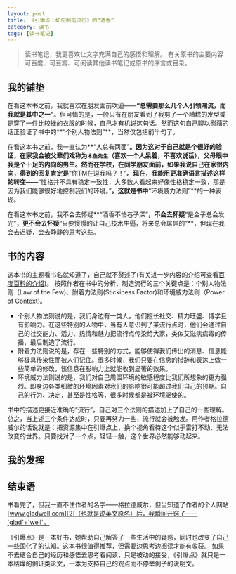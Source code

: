 ```yaml
---
layout: post
title: 《引爆点：如何制造流行》的“酒香”
category: 读书
tags: [读书笔记]
---
```


> 读书笔记，我更喜欢让文字充满自己的感悟和理解。
有关原书的主要内容可百度、可豆瓣、可阅读其他读书笔记或原书的序言或目录。

## 我的铺垫
在看这本书之前，我就喜欢在朋友面前吹逼——**“总需要那么几个人引领潮流，而我就是其中之一”**。但可惜的是，一般只有在朋友看到了我剪了一个糟糕的发型或是穿了一件比较挫的衣服的时候，自己才有机说这句话。然而这句自己聊以慰藉的话正验证了书中的**“个别人物法则”**，当然仅包括前半句了。

在看这本书之前，我一直认为**“人总有两面”**。因为这对于自己就是个很好的验证，在家我会被父辈们戏称为`木鱼先生`（喜欢一个人呆着，不喜欢说话），父母眼中我是个十足的内向的男生。然而在学校，在同学朋友面前，如果我说自己在家很内向，得到的回复肯定是**“你TM在逗我吗？！”**。现在，我能用更准确语言描述这样的转变——**“性格并不具有稳定一致性，大多数人看起来好像性格稳定一致，那是因为我们能够很好地控制我们的环境。”**。这就是书中**“环境威力法则”**的一种表现。

在看这本书之前，我不会去怀疑**“酒香不怕巷子深”**，不会去怀疑**“是金子总会发光”**，更不会去怀疑**“只要慢慢的让自己技术牛逼，将来总会屌屌的”**，但现在我会去迟疑，会去静静的思考这些。

## 书的内容
这本书的主题看书名就知道了，自己就不赘述了(有关进一步内容的介绍可查看[百度百科的介绍][1])。
按照作者在书中的分析，制造流行的三个关键点是：个别人物法则（Law of the Few)、附着力法则(Stickiness Factor)和环境威力法则（Power of Context)。

- 个别人物法则说的是，我们身边有一类人，他们擅长社交、精力旺盛、博学且有影响力。在这些特别的人物中，当有人意识到了某流行点时，他们会通过自己的社交能力、活力、热情和魅力把流行点传染给大家，类似艾滋病病毒的传播，最后制造了流行。
- 附着力法则说的是，存在一些特别的方式，能够使得我们传出的消息、信息能够极具传染性而被人们记住。很多时候，我们只要在信息的措辞和表达上做一些简单的修改，该信息在影响力上就能收到显著的效果。
- 环境威力法则说的是，我们对自己周围环境的敏感程度比我们所想象的更为强烈。即身边各类细微的环境因素对我们的影响很可能超过我们自己的预期。自己的行为、决定，甚至是性格等，很多时候都是被环境驱使的。

书中的描述更接近准确的“流行”，自己对三个法则的描述加上了自己的一些理解。
总之，当上述三个条件达成时，只要再努力一些，流行就会被触发。用作者格拉德威尔的话说就是：把资源集中在引爆点上，换个视角看待这个似乎雷打不动、无法改变的世界。只要找对了一个点，轻轻一触，这个世界必然能够动起来。

## 我的发挥




## 结束语
书看完了，但我一直不住作者的名字——格拉德威尔，但当知道了作者的个人网站[www.gladwell.com][2]（也就是说英文原名）后，我瞬间开窍了——`glad`+`well`。

《引爆点》是一本好书，她帮助自己解答了一些生活中的疑惑，同时也改变了自己一些固化了的认知。这本书很值得推荐，但需要边思考边阅读才能有收获。
如果不去结合自己的经历和感悟去思考着阅读，只是被动的接受，《引爆点》就只是一本枯燥的例证类论文，一本为支持自己的观点而不停举例子的说明文。


  [1]: http://baike.baidu.com/link?url=s_BPn0iEGC6Br1P_XRa1uEk5sSDNFOCTZtQd3F-yE4A67-4YGnsSNwmYPWIG2s8AFV1rx8GUqGP2Gqh0L6KsW_
  [2]: http://gladwell.com/
